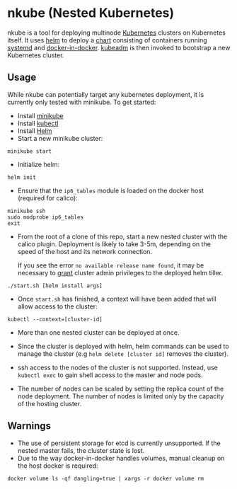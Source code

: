 # nkube (Nested Kubernetes)

nkube is a tool for deploying multinode
[Kubernetes](http://kubernetes.io) clusters on Kubernetes itself.  It
uses [helm](https://github.com/kubernetes/helm) to deploy a
[chart](https://github.com/kubernetes/helm/blob/master/docs/charts.md)
consisting of containers running
[systemd](https://www.freedesktop.org/wiki/Software/systemd/) and
[docker-in-docker](https://github.com/jpetazzo/dind).
[kubeadm](http://kubernetes.io/docs/getting-started-guides/kubeadm/)
is then invoked to bootstrap a new Kubernetes cluster.

## Usage

While nkube can potentially target any kubernetes deployment, it is
currently only tested with minikube.  To get started:

- Install [minikube](https://github.com/kubernetes/minikube/releases)
- Install [kubectl](http://kubernetes.io/docs/user-guide/prereqs/)
- Install [Helm](https://github.com/kubernetes/helm#install)
- Start a new minikube cluster:

```
minikube start
```

- Initialize helm:

```
helm init
```

- Ensure that the ``ip6_tables`` module is loaded on the docker host (required for calico):

```
minikube ssh
sudo modprobe ip6_tables
exit
```

- From the root of a clone of this repo, start a new nested cluster
  with the calico plugin.  Deployment is likely to take 3-5m,
  depending on the speed of the host and its network connection.

  If you see the error `no available release name found`, it may be
  necessary to
  [grant](https://github.com/kubernetes/helm/issues/3130#issuecomment-372931407)
  cluster admin privileges to the deployed helm tiller.

```
./start.sh [helm install args]
```

- Once ``start.sh`` has finished, a context will have been added that
  will allow access to the cluster:

```
kubectl --context=[cluster-id]
```

- More than one nested cluster can be deployed at once.

- Since the cluster is deployed with helm, helm commands can be used
  to manage the cluster (e.g ``helm delete [cluster id]`` removes the
  cluster).

- ssh access to the nodes of the cluster is not supported.  Instead,
  use ``kubectl exec`` to gain shell access to the master and node
  pods.

- The number of nodes can be scaled by setting the replica count of
  the node deployment.  The number of nodes is limited only by the
  capacity of the hosting cluster.

## Warnings

- The use of persistent storage for etcd is currently unsupported.  If
  the nested master fails, the cluster state is lost.
- Due to the way docker-in-docker handles volumes, manual cleanup on
  the host docker is required:

```
docker volume ls -qf dangling=true | xargs -r docker volume rm
```
